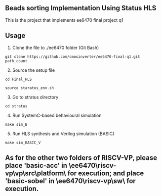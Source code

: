 ## Beads sorting Implementation Using Status HLS


This is the project that implements ee6470 final project q1


## Usage
1. Clone the file to ./ee6470 folder (Git Bash)
```properties
git clone https://github.com/cmosinverter/ee6470-final-q1.git path_count
```
2. Source the setup file
```properties
cd Final_HLS
```
```properties
source staratus_env.sh
```
3. Go to stratus directory
```properties
cd stratus
```
4. Run SystemC-based behavioural simulation
```properties
make sim_B
```
5. Run HLS synthesis and Verilog simulation (BASIC)
```properties
make sim_BASIC_V
```
## As for the other two folders of RISCV-VP, please place 'basic-acc' in \ee6470\riscv-vp\vp\src\platform\ for execution; and place 'basic-sobel' in \ee6470\riscv-vp\sw\ for execution.

